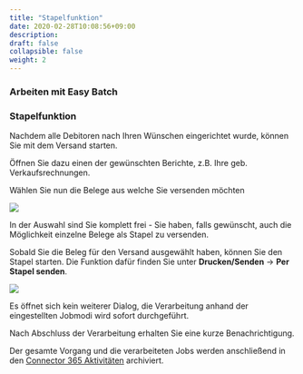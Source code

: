 ```yaml
---
title: "Stapelfunktion"
date: 2020-02-28T10:08:56+09:00
description: 
draft: false
collapsible: false
weight: 2
---
```

### Arbeiten mit Easy Batch

### Stapelfunktion

Nachdem alle Debitoren nach Ihren Wünschen eingerichtet wurde, können Sie mit dem Versand starten.

Öffnen Sie dazu einen der gewünschten Berichte, z.B. Ihre geb. Verkaufsrechnungen.

Wählen Sie nun die Belege aus welche Sie versenden möchten

![](images/apps/easydocumentselectde.PNG)

In der Auswahl sind Sie komplett frei - Sie haben, falls gewünscht, auch die Möglichkeit einzelne Belege als Stapel zu versenden.

Sobald Sie die Beleg für den Versand ausgewählt haben, können Sie den Stapel starten. Die Funktion dafür finden Sie unter **Drucken/Senden** -> **Per Stapel senden**.

![](images/apps/easybatchfunctionde.PNG)

Es öffnet sich kein weiterer Dialog, die Verarbeitung anhand der eingestellten Jobmodi wird sofort durchgeführt.

Nach Abschluss der Verarbeitung erhalten Sie eine kurze Benachrichtigung.

Der gesamte Vorgang und die verarbeiteten Jobs werden anschließend in den [Connector 365 Aktivitäten](/de-de/apps/easybatch/working-with-easy-batch/archive/) archiviert.
